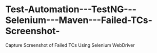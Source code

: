 # Test-Automation---TestNG---Selenium---Maven---Failed-TCs-Screenshot-
Capture Screenshot of Failed TCs Using Selenium WebDriver
